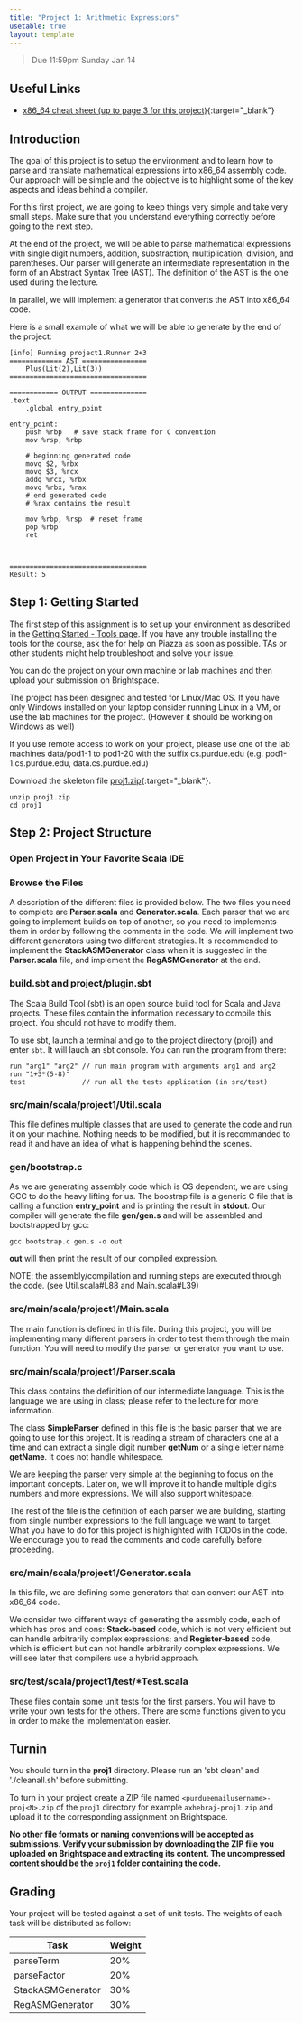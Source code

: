 ```yaml
---
title: "Project 1: Arithmetic Expressions"
usetable: true
layout: template
---
```


> Due 11:59pm Sunday Jan 14

## Useful Links

- [x86_64 cheat sheet (up to page 3 for this project)](https://cs.brown.edu/courses/cs033/docs/guides/x64_cheatsheet.pdf){:target="_blank"}

## Introduction

The goal of this project is to setup the environment and to learn how to
parse and translate mathematical expressions into x86_64 assembly code.
Our approach will be simple and the objective is to highlight some of
the key aspects and ideas behind a compiler.

For this first project, we are going to keep things very simple and take
very small steps. Make sure that you understand everything correctly
before going to the next step.

At the end of the project, we will be able to parse mathematical
expressions with single digit numbers, addition, substraction,
multiplication, division, and parentheses. Our parser will generate an
intermediate representation in the form of an Abstract Syntax Tree
(AST). The definition of the AST is the one used during the lecture.

In parallel, we will implement a generator that converts the AST into
x86_64 code.

Here is a small example of what we will be able to generate by the end
of the project:

    [info] Running project1.Runner 2+3
    ============= AST ================
        Plus(Lit(2),Lit(3))
    ==================================

    ============ OUTPUT ==============
    .text
        .global entry_point

    entry_point:
        push %rbp   # save stack frame for C convention
        mov %rsp, %rbp

        # beginning generated code
        movq $2, %rbx
        movq $3, %rcx
        addq %rcx, %rbx
        movq %rbx, %rax
        # end generated code
        # %rax contains the result

        mov %rbp, %rsp  # reset frame
        pop %rbp
        ret



    ==================================
    Result: 5

## Step 1: Getting Started

The first step of this assignment is to set up your environment as
described in the [Getting Started - Tools page](getting_started.html).
If you have any trouble installing the tools for the course, ask the for
help on Piazza as soon as possible. TAs or other students might help
troubleshoot and solve your issue.

You can do the project on your own machine or lab machines and then
upload your submission on Brightspace.

The project has been designed and tested for Linux/Mac OS. If you have
only Windows installed on your laptop consider running Linux in a VM, or
use the lab machines for the project. (However it should be working on
Windows as well)

If you use remote access to work on your project, please use one of the
lab machines data/pod1-1 to pod1-20 with the suffix cs.purdue.edu (e.g.
pod1-1.cs.purdue.edu, data.cs.purdue.edu)

Download the skeleton file
[proj1.zip](https://www.cs.purdue.edu/homes/gao606/cs352/proj1.zip){:target="_blank"}.

    unzip proj1.zip
    cd proj1

## Step 2: Project Structure

### Open Project in Your Favorite Scala IDE

### Browse the Files

A description of the different files is provided below. The two files
you need to complete are **Parser.scala** and **Generator.scala**. Each
parser that we are going to implement builds on top of another, so you
need to implements them in order by following the comments in the code.
We will implement two different generators using two different
strategies. It is recommended to implement the **StackASMGenerator**
class when it is suggested in the **Parser.scala** file, and implement
the **RegASMGenerator** at the end.

### build.sbt and project/plugin.sbt

The Scala Build Tool (sbt) is an open source build tool for Scala and
Java projects. These files contain the information necessary to compile
this project. You should not have to modify them.

To use sbt, launch a terminal and go to the project directory (proj1)
and enter `sbt`. It will lauch an sbt console. You can run the program
from there:

    run "arg1" "arg2" // run main program with arguments arg1 and arg2
    run "1+3*(5-8)"
    test              // run all the tests application (in src/test)

### src/main/scala/project1/Util.scala

This file defines multiple classes that are used to generate the code
and run it on your machine. Nothing needs to be modified, but it is
recommanded to read it and have an idea of what is happening behind the
scenes.

### gen/bootstrap.c

As we are generating assembly code which is OS dependent, we are using
GCC to do the heavy lifting for us. The boostrap file is a generic C
file that is calling a function **entry_point** and is printing the
result in **stdout**. Our compiler will generate the file **gen/gen.s**
and will be assembled and bootstrapped by gcc:

    gcc bootstrap.c gen.s -o out

**out** will then print the result of our compiled expression.

NOTE: the assembly/compilation and running steps are executed through
the code. (see Util.scala#L88 and Main.scala#L39)

### src/main/scala/project1/Main.scala

The main function is defined in this file. During this project, you will
be implementing many different parsers in order to test them through the
main function. You will need to modify the parser or generator you want
to use.

### src/main/scala/project1/Parser.scala

This class contains the definition of our intermediate language. This is
the language we are using in class; please refer to the lecture for more
information.

The class **SimpleParser** defined in this file is the basic parser that
we are going to use for this project. It is reading a stream of
characters one at a time and can extract a single digit number
**getNum** or a single letter name **getName**. It does not handle
whitespace.

We are keeping the parser very simple at the beginning to focus on the
important concepts. Later on, we will improve it to handle multiple
digits numbers and more expressions. We will also support whitespace.

The rest of the file is the definition of each parser we are building,
starting from single number expressions to the full language we want to
target. What you have to do for this project is highlighted with TODOs
in the code. We encourage you to read the comments and code carefully
before proceeding.

### src/main/scala/project1/Generator.scala

In this file, we are defining some generators that can convert our AST
into x86_64 code.

We consider two different ways of generating the assmbly code, each of
which has pros and cons: **Stack-based** code, which is not very
efficient but can handle arbitrarily complex expressions; and
**Register-based** code, which is efficient but can not handle
arbitrarily complex expressions. We will see later that compilers use a
hybrid approach.

### src/test/scala/project1/test/\*Test.scala

These files contain some unit tests for the first parsers. You will have
to write your own tests for the others. There are some functions given
to you in order to make the implementation easier.

## Turnin

You should turn in the **proj1** directory. Please run an 'sbt clean'
and './cleanall.sh' before submitting.

To turn in your project create a ZIP file named
`<purdueemailusername>-proj<N>.zip` of the `proj1` directory for
example `axhebraj-proj1.zip` and upload it to the corresponding
assignment on Brightspace.

**No other file formats or naming conventions will be accepted as
submissions. Verify your submission by downloading the ZIP file you
uploaded on Brightspace and extracting its content. The uncompressed
content should be the `proj1` folder containing the code.**

## Grading

Your project will be tested against a set of unit tests. The weights of
each task will be distributed as follow:

  Task               | Weight
  -------------------|--------
  parseTerm          | 20%
  parseFactor        | 20%
  StackASMGenerator  | 30%
  RegASMGenerator    | 30%